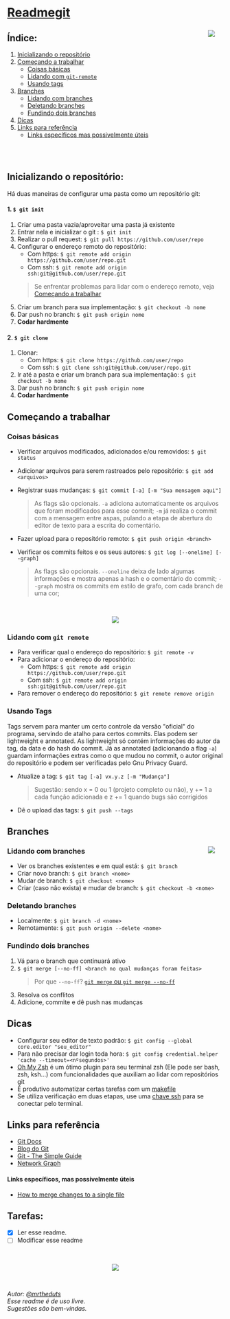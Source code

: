 # [Readmegit](https://www.github.com/mrtheduts/readmegit) 

<a href="https://xkcd.com/1597/" a="https://xkcd.com/1597/">
 <img align = "right" src=https://imgs.xkcd.com/comics/git.png  hspace="20" vspace="5">
</a>

## Índice:
1. [Inicializando o repositório](#inicializando-o-repositório)
2. [Começando a trabalhar](#começando-a-trabalhar)
   - [Coisas básicas](#coisas-básicas) 
   - [Lidando com `git-remote`](#lidando-com-git-remote)
   - [Usando tags](#usando-tags)
3. [Branches](#branches)
   - [Lidando com branches](#lidando-com-branches)
   - [Deletando branches](#deletando-branches)
   - [Fundindo dois branches](#fundindo-dois-branches)
4. [Dicas](#dicas)
5. [Links para referência](#links-para-referência)
   - [Links específicos mas possivelmente úteis](#links-específicos-mas-possivelmente-úteis)


<br />
<br />




## Inicializando o repositório:

Há duas maneiras de configurar uma pasta como um repositório git:
#### 1. `$ git init`
1. Criar uma pasta vazia/aproveitar uma pasta já existente
2. Entrar nela e inicializar o git : `$ git init`
3. Realizar o pull request: `$ git pull https://github.com/user/repo`
4. Configurar o endereço remoto do repositório:
   - Com https: `$ git remote add origin https://github.com/user/repo.git`
   - Com ssh: `$ git remote add origin ssh:git@github.com/user/repo.git`
   >Se enfrentar problemas para lidar com o endereço remoto, veja [Começando a trabalhar](#começando-a-trabalhar)
5. Criar um branch para sua implementação: `$ git checkout -b nome`
6. Dar push no branch: `$ git push origin nome`
7. **Codar hardmente**

#### 2. `$ git clone`
1. Clonar:
   - Com https: `$ git clone https://github.com/user/repo`
   - Com ssh: `$ git clone ssh:git@github.com/user/repo.git`
2. Ir até a pasta e criar um branch para sua implementação: `$ git checkout -b nome`
3. Dar push no branch: `$ git push origin nome`
4. **Codar hardmente**


## Começando a trabalhar

### Coisas básicas

 - Verificar arquivos modificados, adicionados e/ou removidos: `$ git status`
 - Adicionar arquivos para serem rastreados pelo repositório: `$ git add <arquivos>`
 - Registrar suas mudanças: `$ git commit [-a] [-m "Sua mensagem aqui"]`
     >As flags são opcionais. `-a` adiciona automaticamente os arquivos que foram modificados para esse commit; `-m` já realiza o commit com a mensagem entre aspas, pulando a etapa de abertura do editor de texto para a escrita do comentário.
 - Fazer upload para o repositório remoto: `$ git push origin <branch>`
 - Verificar os commits feitos e os seus autores: `$ git log [--oneline] [--graph]`
    >As flags são opcionais. `--oneline` deixa de lado algumas informações e mostra apenas a hash e o comentário do commit; `--graph` mostra os commits em estilo de grafo, com cada branch de uma cor;
    
    <br />

<p align="center"> 
 <a href=https://xkcd.com/1296/><img src=https://imgs.xkcd.com/comics/git_commit.png a=https://xkcd.com/1296/></a>
</p>

    
### Lidando com `git remote`
 - Para verificar qual o endereço do repositório: `$ git remote -v`
 - Para adicionar o endereço do repositório:
   - Com https: `$ git remote add origin https://github.com/user/repo.git`
   - Com ssh: `$ git remote add origin ssh:git@github.com/user/repo.git`
 - Para remover o endereço do repositório: `$ git remote remove origin`

### Usando Tags

Tags servem para manter um certo controle da versão "oficial" do programa, servindo de atalho para certos commits. Elas podem ser lightweight e annotated. As lightweight só contém informações do autor da tag, da data e do hash do commit. Já as annotated (adicionando a flag `-a`) guardam informações extras como o que mudou no commit, o autor original do repositório e podem ser verificadas pelo Gnu Privacy Guard.

 - Atualize a tag: `$ git tag [-a] vx.y.z [-m "Mudança"]`
 
    >Sugestão: sendo x = 0 ou 1 (projeto completo ou não), y += 1 a cada função adicionada e z += 1 quando bugs são corrigidos
    
  - Dê o upload das tags: `$ git push --tags`
  
## Branches

<a href="https://xkcd.com/1421/" a="https://xkcd.com/1597/">
 <img align = "right" src=https://imgs.xkcd.com/comics/future_self.png  hspace="20" vspace="5">
</a>

### Lidando com branches

 - Ver os branches existentes e em qual está: `$ git branch`
 - Criar novo branch: `$ git branch <nome>`
 - Mudar de branch: `$ git checkout <nome>`
 - Criar (caso não exista) e mudar de branch: `$ git checkout -b <nome>`
 
### Deletando branches

- Localmente: `$ git branch -d <nome>`
- Remotamente: `$ git push origin --delete <nome>`
 
### Fundindo dois branches

1. Vá para o branch que continuará ativo
2. `$ git merge [--no-ff] <branch no qual mudanças foram feitas>`
    >Por que `--no-ff`? [`git merge` ou `git merge --no-ff`](http://stackoverflow.com/questions/9069061/what-is-the-difference-between-git-merge-and-git-merge-no-ff)
3. Resolva os conflitos
4. Adicione, commite e dê push nas mudanças

## Dicas

 - Configurar seu editor de texto padrão: `$ git config --global core.editor "seu_editor"`
 - Para não precisar dar login toda hora: `$ git config credential.helper 'cache --timeout=<nºsegundos>'`
 - [Oh My Zsh](https://github.com/robbyrussell/oh-my-zsh) é um ótimo plugin para seu terminal zsh (Ele pode ser bash, zsh, ksh...) com funcionalidades que auxiliam ao lidar com repositórios git
 - É produtivo automatizar certas tarefas com um [makefile](http://www.cs.colby.edu/maxwell/courses/tutorials/maketutor/)
 - Se utiliza verificação em duas etapas, use uma [chave ssh](https://help.github.com/articles/connecting-to-github-with-ssh/) para se conectar pelo terminal.
 

## Links para referência
- [Git Docs](https://git-scm.com/documentation)
- [Blog do Git](https://git-scm.com/blog)
- [Git - The Simple Guide](http://rogerdudler.github.io/git-guide/)
- [Network Graph](https://github.com/blog/39-say-hello-to-the-network-graph-visualizer)

#### Links específicos, mas possivelmente úteis
 - [How to merge changes to a single file](http://stackoverflow.com/questions/10784523/how-do-i-merge-changes-to-a-single-file-rather-than-merging-commits)


## Tarefas:
- [X] Ler esse readme.
- [ ] Modificar esse readme

<br />

<p align="center"> 
 <a href=https://xkcd.com/292/><img src=https://imgs.xkcd.com/comics/goto.png></a>
</p>
<br />

*Autor: [@mrtheduts](https://github.com/mrtheduts/)*<br />
*Esse readme é de uso livre.* <br />
*Sugestões são bem-vindas.*
